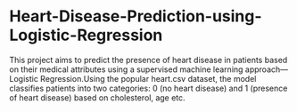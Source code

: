 # Heart-Disease-Prediction-using-Logistic-Regression
This project aims to predict the presence of heart disease in patients based on their medical attributes using a supervised machine learning approach—Logistic Regression.Using the popular heart.csv dataset, the model classifies patients into two categories: 0 (no heart disease) and 1 (presence of heart disease) based on cholesterol, age etc.
